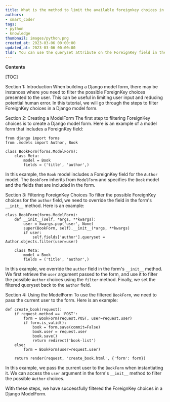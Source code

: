 ```yaml
---
title: What is the method to limit the available foreignkey choices in a django modelform?
authors:
- smart_coder
tags:
- python
- knowledge
thumbnail: images/python.png
created_at: 2023-03-06 00:00:00
updated_at: 2023-03-06 00:00:00
tldr: You can use the queryset attribute on the ForeignKey field in the ModelForm to filter the choices based on specific conditions.
---
```


**Contents**

[TOC]

Section 1: Introduction
When building a Django model form, there may be instances where you need to filter the possible ForeignKey choices presented to the user. This can be useful in limiting user input and reducing potential human error. In this tutorial, we will go through the steps to filter ForeignKey choices in a Django model form.

Section 2: Creating a ModelForm
The first step to filtering ForeignKey choices is to create a Django model form. Here is an example of a model form that includes a ForeignKey field:

```
from django import forms
from .models import Author, Book

class BookForm(forms.ModelForm):
    class Meta:
        model = Book
        fields = ('title', 'author',)
```

In this example, the `Book` model includes a ForeignKey field for the `Author` model. The `BookForm` inherits from `ModelForm` and specifies the `Book` model and the fields that are included in the form.

Section 3: Filtering ForeignKey Choices
To filter the possible ForeignKey choices for the `author` field, we need to override the field in the form's `__init__` method. Here is an example:

```
class BookForm(forms.ModelForm):
    def __init__(self, *args, **kwargs):
        user = kwargs.pop('user', None)
        super(BookForm, self).__init__(*args, **kwargs)
        if user:
            self.fields['author'].queryset = Author.objects.filter(user=user)
    
    class Meta:
        model = Book
        fields = ('title', 'author',)
```

In this example, we override the `author` field in the form's `__init__` method. We first retrieve the `user` argument passed to the form, and use it to filter the possible `Author` choices using the `filter` method. Finally, we set the filtered queryset back to the `author` field.

Section 4: Using the ModelForm
To use the filtered `BookForm`, we need to pass the current user to the form. Here is an example:

```
def create_book(request):
    if request.method == 'POST':
        form = BookForm(request.POST, user=request.user)
        if form.is_valid():
            book = form.save(commit=False)
            book.user = request.user
            book.save()
            return redirect('book-list')
    else:
        form = BookForm(user=request.user)

    return render(request, 'create_book.html', {'form': form})
```

In this example, we pass the current user to the `BookForm` when instantiating it. We can access the `user` argument in the form's `__init__` method to filter the possible `Author` choices.

With these steps, we have successfully filtered the ForeignKey choices in a Django ModelForm.
